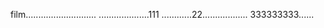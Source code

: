 film............................
....................111
............22..................
333333333......













